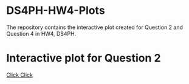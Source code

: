 # DS4PH-HW4-Plots
The repository contains the interactive plot created for Question 2 and Question 4 in HW4, DS4PH. 
# Interactive plot for Question 2
[Click Click](https://morrianyou.github.io/DS4PH-HW4-Plots/DS4PH-HW4-Q2.html)
